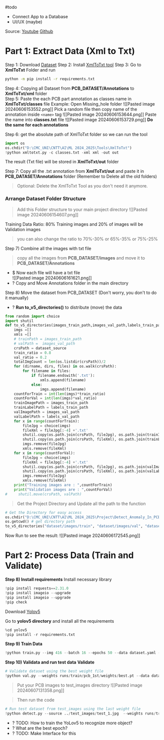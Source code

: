 #todo
+ Connect App to a Database
+ UI/UX (maybe)

Source:
	[Youtube](https://www.youtube.com/watch?v=LB9SklRNDUA)
	[Github](https://github.com/MBDNotes/YOLOv5_PCB_Defects_Detection/blob/main/PCB_defects_Detection.ipynb)

# Part 1: Extract Data (Xml to Txt)
Step 1: Download [Dataset]( https://www.kaggl.com/datasets/akhatova/pcb-defects)
Step 2: Install [XmlToTxt tool](https://github.com/isabek/XmLToTxt)
Step 3: Go to **XmlToTxt** Folder and run
```sh
python -m pip install -r requirements.txt
```
Step 4: Copying all Dataset from **PCB_DATASET/Annotations** to **XmlToTxt/xml** folder   
Step 5: Paste the each PCB part annotation as classes name in **XmlToTxt/classes** file
Example: Open Missing_hole folder
![[Pasted image 20240606153552.png]]
Pick a random file then copy name of the annotation inside `<name>` tag
![[Pasted image 20240606153644.png]]
Paste the name into **classes.txt** file
![[Pasted image 20240606153729.png]]
**Do the same for each annotations**

Step 6: get the absolute path of XmlToTxt folder so we can run the tool
```python
import os  
os.chdir("D:\CMC_UNI\CNTT\AI\ML 2024_2025\Tools\XmlToTxt")
!python xmltotxt.py -c classes.txt -xml xml -out out
```
The result (Txt file) will be stored in **XmlToTxt/out** folder

Step 7: Copy all the .txt annotation from **XmlToTxt/out** and paste it in 
**PCB_DATASET/Annotations**  folder (Remember to Delete all the old folders)
> Optional: Delete the XmlToTxt Tool as you don't need it anymore.

### Arrange Dataset Folder Structure 
> Add this Folder structure to your main project directory
![[Pasted image 20240606154607.png]]

Training Data Ratio: 80% Training images and 20% of images will be Validation images
> you can also change the ratio to 70%-30%  or 65%-35% or 75%-25%

Step 7) Combine all the images with txt file
> copy all the images from **PCB_DATASET/images** and move it to **PCB_DATASET/Annotations**
+ $ Now each file will have a txt file  
![[Pasted image 20240606161621.png]]
+ ? Copy and Move Annotations folder in the main directory

Step 8) Move the dataset from PCB_DATASET (Don't worry, you don't to do it manually)
+ ? **Run to_v5_directories()** to distribute (move) the data
```python
from random import choice
import shutil
def to_v5_directories(images_train_path,images_val_path,labels_train_path,labels_val_path, dataset_source):
    imgs =[]
    xmls =[]
    # trainPath = images_train_path
    # valPath =  images_val_path
    crsPath = dataset_source
    train_ratio = 0.8
    val_ratio = 0.2
    totalImgCount = len(os.listdir(crsPath))/2
    for (dirname, dirs, files) in os.walk(crsPath):
        for filename in files:
            if filename.endswith('.txt'):
                xmls.append(filename)
            else:
                imgs.append(filename)
    countForTrain = int(len(imgs)*train_ratio)
    countForVal = int(len(imgs)*val_ratio)
    trainImagePath = images_train_path
    trainLabelPath = labels_train_path
    valImagePath = images_val_path
    valLabelPath = labels_val_path
    for x in range(countForTrain):
        fileJpg = choice(imgs)
        fileXml = fileJpg[:-4] +'.txt'
        shutil.copy(os.path.join(crsPath, fileJpg), os.path.join(trainImagePath, fileJpg))
        shutil.copy(os.path.join(crsPath, fileXml), os.path.join(trainLabelPath, fileXml))
        imgs.remove(fileJpg)
        xmls.remove(fileXml)
    for x in range(countForVal):
        fileJpg = choice(imgs) 
        fileXml = fileJpg[:-4] +'.txt' 
        shutil.copy(os.path.join(crsPath, fileJpg), os.path.join(valImagePath, fileJpg))
        shutil.copy(os.path.join(crsPath, fileXml), os.path.join(valLabelPath, fileXml))
        imgs.remove(fileJpg)
        xmls.remove(fileXml)
    print("Training images are : ",countForTrain)
    print("Validation images are : ",countForVal)
#     shutil.move(crsPath, valPath)
```

> Get the Project Directory and Update all the path to the function
```python
# Get the Directory for easy access
os.chdir("D:\CMC_UNI\CNTT\AI\ML 2024_2025\Project\Detect_Anomaly_In_PCB")
os.getcwd() # get directory path
to_v5_directories("dataset/images/train", "dataset/images/val", "dataset/labels/train", "dataset/labels/val", "Annotations\Missing_hole") # Replace all the parameters with the right folder paths 
```
Now Run to see the result:
![[Pasted image 20240606172545.png]]

# Part 2: Process Data (Train and Validate)
**Step 8) Install requirements**
Install necessary library
```python
!pip install requests==2.31.0
!pip install imageio --upgrade
!pip install imageio --upgrade
!pip check
```
Download [Yolov5](https://github.com/ultralytics/yolov5)

Go to **yolov5 directory** and install all the requirements
```python
%cd yolov5
!pip install -r requirements.txt
```

**Step 9) Train Data**
```python
!python train.py --img 416 --batch 16 --epochs 50 --data dataset.yaml --weights yolov5s.pt --cache --name pcb_1st
```

**Step 10) Validata and run test data**
**Validate**
```python
# Validate dataset using the best weight file  
!python val.py --weights runs/train/pcb_1st/weights/best.pt --data dataset.yaml
```
> Put your PCB images to  test_images directory 
![[Pasted image 20240607131358.png]]

> Then run the code 
```python
# Run test dataset from test_images using the last weight file  
!python detect.py --source ../test_images/test_1.jpg  --weights runs/train/pcb_1st/weights/best.pt
```


+ ? TODO: How to train the YoLov5 to recognize more object?
+ ? What are the best epoch?
+ ? TODO: Make Interface for this


